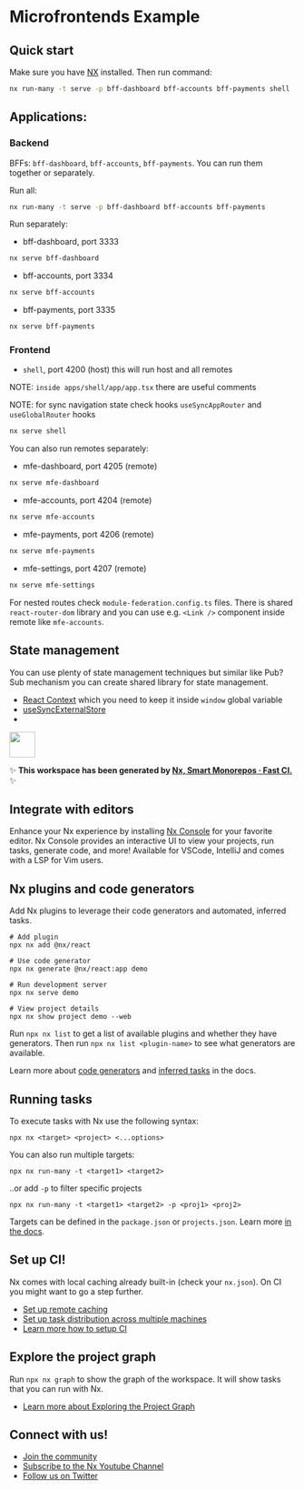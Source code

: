 # Microfrontends Example

## Quick start

Make sure you have [NX](https://nx.dev/) installed. Then run command:

```bash
nx run-many -t serve -p bff-dashboard bff-accounts bff-payments shell
```

## Applications:

### Backend

BFFs: `bff-dashboard`, `bff-accounts`, `bff-payments`. You can run them together or separately.

Run all:

```bash
nx run-many -t serve -p bff-dashboard bff-accounts bff-payments
```

Run separately:

* bff-dashboard, port 3333
```bash
nx serve bff-dashboard
```

* bff-accounts, port 3334
```bash
nx serve bff-accounts
```

* bff-payments, port 3335
```bash
nx serve bff-payments
```

### Frontend

* `shell`, port 4200 (host) this will run host and all remotes

NOTE: `inside apps/shell/app/app.tsx` there are useful comments

NOTE: for sync navigation state check hooks `useSyncAppRouter` and `useGlobalRouter` hooks

```bash
nx serve shell
```

You can also run remotes separately:

* mfe-dashboard, port 4205 (remote)
```bash
nx serve mfe-dashboard
```

* mfe-accounts, port 4204 (remote)
```bash
nx serve mfe-accounts
```


* mfe-payments, port 4206 (remote)
```bash
nx serve mfe-payments
```


* mfe-settings, port 4207 (remote)
```bash
nx serve mfe-settings
```

For nested routes check `module-federation.config.ts` files. There is shared `react-router-dom` library and you can use e.g. `<Link />` component inside remote like `mfe-accounts`.


## State management

You can use plenty of state management techniques but similar like Pub?Sub mechanism you can create shared library for state management.

* [React Context](https://react.dev/learn/passing-data-deeply-with-context) which you need to keep it inside `window` global variable
* [useSyncExternalStore](https://react.dev/reference/react/useSyncExternalStore)
* 


<a alt="Nx logo" href="https://nx.dev" target="_blank" rel="noreferrer"><img src="https://raw.githubusercontent.com/nrwl/nx/master/images/nx-logo.png" width="45"></a>

✨ **This workspace has been generated by [Nx, Smart Monorepos · Fast CI.](https://nx.dev)** ✨

## Integrate with editors

Enhance your Nx experience by installing [Nx Console](https://nx.dev/nx-console) for your favorite editor. Nx Console
provides an interactive UI to view your projects, run tasks, generate code, and more! Available for VSCode, IntelliJ and
comes with a LSP for Vim users.

## Nx plugins and code generators

Add Nx plugins to leverage their code generators and automated, inferred tasks.

```
# Add plugin
npx nx add @nx/react

# Use code generator
npx nx generate @nx/react:app demo

# Run development server
npx nx serve demo

# View project details
npx nx show project demo --web
```

Run `npx nx list` to get a list of available plugins and whether they have generators. Then run `npx nx list <plugin-name>` to see what generators are available.

Learn more about [code generators](https://nx.dev/features/generate-code) and [inferred tasks](https://nx.dev/concepts/inferred-tasks) in the docs.

## Running tasks

To execute tasks with Nx use the following syntax:

```
npx nx <target> <project> <...options>
```

You can also run multiple targets:

```
npx nx run-many -t <target1> <target2>
```

..or add `-p` to filter specific projects

```
npx nx run-many -t <target1> <target2> -p <proj1> <proj2>
```

Targets can be defined in the `package.json` or `projects.json`. Learn more [in the docs](https://nx.dev/features/run-tasks).

## Set up CI!

Nx comes with local caching already built-in (check your `nx.json`). On CI you might want to go a step further.

- [Set up remote caching](https://nx.dev/features/share-your-cache)
- [Set up task distribution across multiple machines](https://nx.dev/nx-cloud/features/distribute-task-execution)
- [Learn more how to setup CI](https://nx.dev/recipes/ci)

## Explore the project graph

Run `npx nx graph` to show the graph of the workspace.
It will show tasks that you can run with Nx.

- [Learn more about Exploring the Project Graph](https://nx.dev/core-features/explore-graph)

## Connect with us!

- [Join the community](https://nx.dev/community)
- [Subscribe to the Nx Youtube Channel](https://www.youtube.com/@nxdevtools)
- [Follow us on Twitter](https://twitter.com/nxdevtools)
